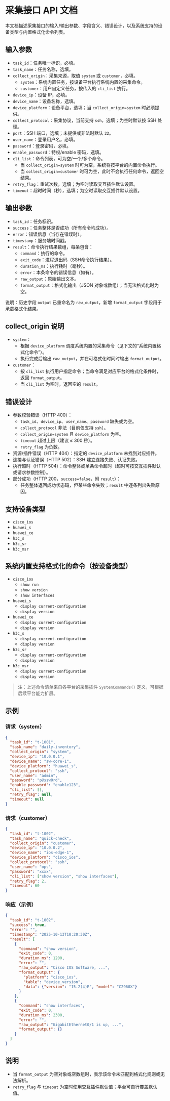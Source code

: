 # 采集接口 API 文档

本文档描述采集接口的输入/输出参数、字段含义、错误设计，以及系统支持的设备类型与内置格式化命令列表。

## 输入参数
- `task_id`：任务唯一标识，必填。
- `task_name`：任务名称，选填。
- `collect_origin`：采集来源，取值 `system` 或 `customer`，必填。
  - `system`：系统内置任务，按设备平台执行系统内置的采集命令。
  - `customer`：用户自定义任务，按传入的 `cli_list` 执行。
- `device_ip`：设备 IP，必填。
- `device_name`：设备名称，选填。
- `device_platform`：设备平台，选填；当 `collect_origin=system` 时必须提供。
- `collect_protocol`：采集协议，当前支持 `ssh`，选填；为空时默认按 SSH 处理。
- `port`：SSH 端口，选填；未提供或非法时默认 `22`。
- `user_name`：登录用户名，必填。
- `password`：登录密码，必填。
- `enable_password`：特权/enable 密码，选填。
- `cli_list`：命令列表，可为空/一个/多个命令。
  - 当 `collect_origin=system` 时可为空，系统将按平台的内置命令执行。
  - 当 `collect_origin=customer` 时可为空，此时不会执行任何命令，返回空结果。
- `retry_flag`：重试次数，选填；为空时读取交互插件默认设置。
- `timeout`：超时时间（秒），选填；为空时读取交互插件默认设置。

## 输出参数
- `task_id`：任务标识。
- `success`：任务整体是否成功（所有命令均成功）。
- `error`：错误信息（当存在错误时）。
- `timestamp`：服务端时间戳。
- `result`：命令执行结果数组，每条包含：
  - `command`：执行的命令。
  - `exit_code`：进程退出码（SSH命令执行结果）。
  - `duration_ms`：执行耗时（毫秒）。
  - `error`：本条命令的错误信息（如有）。
  - `raw_output`：原始输出文本。
  - `format_output`：格式化输出（JSON 对象或数组）；当无法格式化时为空。

说明：历史字段 `output` 已重命名为 `raw_output`，新增 `format_output` 字段用于承载格式化结果。

## collect_origin 说明
- `system`：
  - 根据 `device_platform` 调度系统内置的采集命令（见下文的“系统内置格式化命令”）。
  - 执行完成后输出 `raw_output`，并在可格式化时同时输出 `format_output`。
- `customer`：
  - 按 `cli_list` 执行用户指定命令；当命令满足对应平台的格式化条件时，返回 `format_output`。
  - 当 `cli_list` 为空时，返回空的 `result`。

## 错误设计
- 参数校验错误（HTTP 400）：
  - `task_id`、`device_ip`、`user_name`、`password` 缺失或为空。
  - `collect_protocol` 非法（目前仅支持 `ssh`）。
  - `collect_origin=system` 且 `device_platform` 为空。
  - `timeout` 超过上限（建议 ≤ 300 秒）。
  - `retry_flag` 为负数。
- 资源/插件错误（HTTP 404）：指定的 `device_platform` 未找到对应插件。
- 连接与认证错误（HTTP 502）：SSH 建立连接失败、认证失败。
- 执行超时（HTTP 504）：命令整体或单条命令超时（超时可按交互插件默认或请求参数控制）。
- 部分成功（HTTP 200，`success=false`，附 `result`）：
  - 任务整体返回成功状态码，但某些命令失败；`result` 中逐条列出失败原因。

## 支持设备类型
- `cisco_ios`
- `huawei_s`
- `huawei_ce`
- `h3c_s`
- `h3c_sr`
- `h3c_msr`

## 系统内置支持格式化的命令（按设备类型）
- `cisco_ios`
  - `show run`
  - `show version`
  - `show interfaces`
- `huawei_s`
  - `display current-configuration`
  - `display version`
- `huawei_ce`
  - `display current-configuration`
  - `display version`
- `h3c_s`
  - `display current-configuration`
  - `display version`
- `h3c_sr`
  - `display current-configuration`
  - `display version`
- `h3c_msr`
  - `display current-configuration`
  - `display version`

> 注：上述命令清单来自各平台的采集插件 `SystemCommands()` 定义，可根据后续平台能力扩展。

## 示例

### 请求（system）
```json
{
  "task_id": "t-1001",
  "task_name": "daily-inventory",
  "collect_origin": "system",
  "device_ip": "10.0.0.1",
  "device_name": "sw-core-1",
  "device_platform": "huawei_s",
  "collect_protocol": "ssh",
  "user_name": "admin",
  "password": "p@ssw0rd",
  "enable_password": "enable123",
  "cli_list": [],
  "retry_flag": null,
  "timeout": null
}
```

### 请求（customer）
```json
{
  "task_id": "t-1002",
  "task_name": "quick-check",
  "collect_origin": "customer",
  "device_ip": "10.0.0.2",
  "device_name": "ios-edge-1",
  "device_platform": "cisco_ios",
  "collect_protocol": "ssh",
  "user_name": "ops",
  "password": "xxxx",
  "cli_list": ["show version", "show interfaces"],
  "retry_flag": 2,
  "timeout": 60
}
```

### 响应（示例）
```json
{
  "task_id": "t-1002",
  "success": true,
  "error": "",
  "timestamp": "2025-10-13T10:20:30Z",
  "result": [
    {
      "command": "show version",
      "exit_code": 0,
      "duration_ms": 1200,
      "error": "",
      "raw_output": "Cisco IOS Software, ...",
      "format_output": {
        "platform": "cisco_ios",
        "table": "device_version",
        "data": {"version": "15.2(4)E", "model": "C2960X"}
      }
    },
    {
      "command": "show interfaces",
      "exit_code": 0,
      "duration_ms": 2300,
      "error": "",
      "raw_output": "GigabitEthernet0/1 is up, ...",
      "format_output": {}
    }
  ]
}
```

## 说明
- 当 `format_output` 为空对象或空数组时，表示该命令未匹配到格式化规则或无法解析。
- `retry_flag` 与 `timeout` 为空时使用交互插件默认值；平台可自行覆盖默认值。